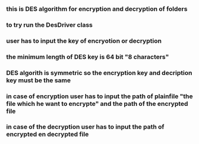 ### this is DES algorithm for encryption and decryption of folders
### to try run the DesDriver class 
### user has to input the key of encryotion or decryption
### the minimum length of DES key is 64 bit "8 characters" 
### DES algorith is symmetric so the encryption key and decription key must be the same
### in case of encryption user has to input the path of plainfile "the file which he want to encrypte" and the path of the encrypted file
### in case of the decryption user has to input the path of encrypted en decrypted file 
